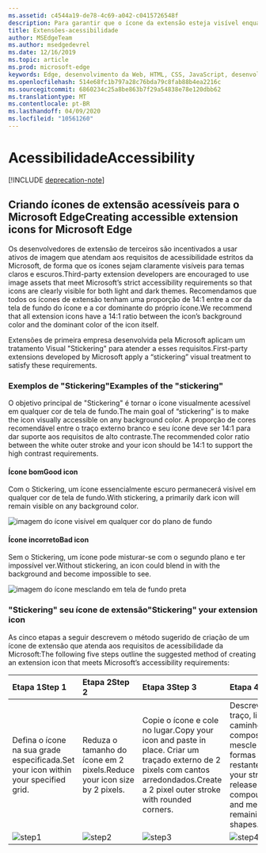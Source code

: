 ```yaml
---
ms.assetid: c4544a19-de78-4c69-a042-c0415726548f
description: Para garantir que o ícone da extensão esteja visível enquanto estiver no modo claro e escuro, siga o guia de acessibilidade.
title: Extensões-acessibilidade
author: MSEdgeTeam
ms.author: msedgedevrel
ms.date: 12/16/2019
ms.topic: article
ms.prod: microsoft-edge
keywords: Edge, desenvolvimento da Web, HTML, CSS, JavaScript, desenvolvedor
ms.openlocfilehash: 514e68fc1b797a28c76bda79c8fab88b4ea2216c
ms.sourcegitcommit: 6860234c25a8be863b7f29a54838e78e120dbb62
ms.translationtype: MT
ms.contentlocale: pt-BR
ms.lasthandoff: 04/09/2020
ms.locfileid: "10561260"
---
```

# <span data-ttu-id="1fc9f-104">Acessibilidade</span><span class="sxs-lookup"><span data-stu-id="1fc9f-104">Accessibility</span></span>  

[!INCLUDE [deprecation-note](../includes/deprecation-note.md)]  

## <span data-ttu-id="1fc9f-105">Criando ícones de extensão acessíveis para o Microsoft Edge</span><span class="sxs-lookup"><span data-stu-id="1fc9f-105">Creating accessible extension icons for Microsoft Edge</span></span>

<span data-ttu-id="1fc9f-106">Os desenvolvedores de extensão de terceiros são incentivados a usar ativos de imagem que atendam aos requisitos de acessibilidade estritos da Microsoft, de forma que os ícones sejam claramente visíveis para temas claros e escuros.</span><span class="sxs-lookup"><span data-stu-id="1fc9f-106">Third-party extension developers are encouraged to use image assets that meet Microsoft’s strict accessibility requirements so that icons are clearly visible for both light and dark themes.</span></span> <span data-ttu-id="1fc9f-107">Recomendamos que todos os ícones de extensão tenham uma proporção de 14:1 entre a cor da tela de fundo do ícone e a cor dominante do próprio ícone.</span><span class="sxs-lookup"><span data-stu-id="1fc9f-107">We recommend that all extension icons have a 14:1 ratio between the icon’s background color and the dominant color of the icon itself.</span></span>


<span data-ttu-id="1fc9f-108">Extensões de primeira empresa desenvolvida pela Microsoft aplicam um tratamento Visual "Stickering" para atender a esses requisitos.</span><span class="sxs-lookup"><span data-stu-id="1fc9f-108">First-party extensions developed by Microsoft apply a “stickering” visual treatment to satisfy these requirements.</span></span>

### <span data-ttu-id="1fc9f-109">Exemplos de "Stickering"</span><span class="sxs-lookup"><span data-stu-id="1fc9f-109">Examples of the "stickering"</span></span>

<span data-ttu-id="1fc9f-110">O objetivo principal de "Stickering" é tornar o ícone visualmente acessível em qualquer cor de tela de fundo.</span><span class="sxs-lookup"><span data-stu-id="1fc9f-110">The main goal of “stickering” is to make the icon visually accessible on any background color.</span></span> <span data-ttu-id="1fc9f-111">A proporção de cores recomendável entre o traço externo branco e seu ícone deve ser 14:1 para dar suporte aos requisitos de alto contraste.</span><span class="sxs-lookup"><span data-stu-id="1fc9f-111">The recommended color ratio between the white outer stroke and your icon should be 14:1 to support the high contrast requirements.</span></span>

#### <span data-ttu-id="1fc9f-112">Ícone bom</span><span class="sxs-lookup"><span data-stu-id="1fc9f-112">Good icon</span></span>
<span data-ttu-id="1fc9f-113">Com o Stickering, um ícone essencialmente escuro permanecerá visível em qualquer cor de tela de fundo.</span><span class="sxs-lookup"><span data-stu-id="1fc9f-113">With stickering, a primarily dark icon will remain visible on any background color.</span></span>


![imagem do ícone visível em qualquer cor do plano de fundo](./../media/accessibility-light-to-dark-good.png)

#### <span data-ttu-id="1fc9f-115">Ícone incorreto</span><span class="sxs-lookup"><span data-stu-id="1fc9f-115">Bad icon</span></span>
<span data-ttu-id="1fc9f-116">Sem o Stickering, um ícone pode misturar-se com o segundo plano e ter impossível ver.</span><span class="sxs-lookup"><span data-stu-id="1fc9f-116">Without stickering, an icon could blend in with the background and become impossible to see.</span></span>


![imagem do ícone mesclando em tela de fundo preta](./../media/accessibility-light-to-dark-bad.png)

### <span data-ttu-id="1fc9f-118">"Stickering" seu ícone de extensão</span><span class="sxs-lookup"><span data-stu-id="1fc9f-118">"Stickering" your extension icon</span></span>

<span data-ttu-id="1fc9f-119">As cinco etapas a seguir descrevem o método sugerido de criação de um ícone de extensão que atenda aos requisitos de acessibilidade da Microsoft:</span><span class="sxs-lookup"><span data-stu-id="1fc9f-119">The following five steps outline the suggested method of creating an extension icon that meets Microsoft’s accessibility requirements:</span></span>


| <span data-ttu-id="1fc9f-120">Etapa 1</span><span class="sxs-lookup"><span data-stu-id="1fc9f-120">Step 1</span></span>                                       | <span data-ttu-id="1fc9f-121">Etapa 2</span><span class="sxs-lookup"><span data-stu-id="1fc9f-121">Step 2</span></span>                                       | <span data-ttu-id="1fc9f-122">Etapa 3</span><span class="sxs-lookup"><span data-stu-id="1fc9f-122">Step 3</span></span>                                                                                 | <span data-ttu-id="1fc9f-123">Etapa 4</span><span class="sxs-lookup"><span data-stu-id="1fc9f-123">Step 4</span></span>                                                                          | <span data-ttu-id="1fc9f-124">Etapa 5</span><span class="sxs-lookup"><span data-stu-id="1fc9f-124">Step 5</span></span>                                                       |
|:---------------------------------------------|:---------------------------------------------|:---------------------------------------------------------------------------------------|:--------------------------------------------------------------------------------|:-------------------------------------------------------------|
| <span data-ttu-id="1fc9f-125">Defina o ícone na sua grade especificada.</span><span class="sxs-lookup"><span data-stu-id="1fc9f-125">Set your icon within your specified grid.</span></span>    | <span data-ttu-id="1fc9f-126">Reduza o tamanho do ícone em 2 pixels.</span><span class="sxs-lookup"><span data-stu-id="1fc9f-126">Reduce your icon size by 2 pixels.</span></span>           | <span data-ttu-id="1fc9f-127">Copie o ícone e cole no lugar.</span><span class="sxs-lookup"><span data-stu-id="1fc9f-127">Copy your icon and paste in place.</span></span> <span data-ttu-id="1fc9f-128">Criar um traçado externo de 2 pixels com cantos arredondados.</span><span class="sxs-lookup"><span data-stu-id="1fc9f-128">Create a 2 pixel outer stroke with rounded corners.</span></span> | <span data-ttu-id="1fc9f-129">Descreva o seu traço, libere o caminho composto e mescle as formas restantes.</span><span class="sxs-lookup"><span data-stu-id="1fc9f-129">Outline your stroke, release the compound path, and merge the remaining shapes.</span></span> | <span data-ttu-id="1fc9f-130">Colorir o branco de traço externo e o ícone interno como desejar.</span><span class="sxs-lookup"><span data-stu-id="1fc9f-130">Color the outer stroke white and the inner icon as you wish.</span></span> |
| ![step1](./../media/accessibility-step1.png) | ![step2](./../media/accessibility-step2.png) | ![step3](./../media/accessibility-step3.png)                                           | ![step4](./../media/accessibility-step4.png)                                    | ![step5](./../media/accessibility-step5.png)                 |

